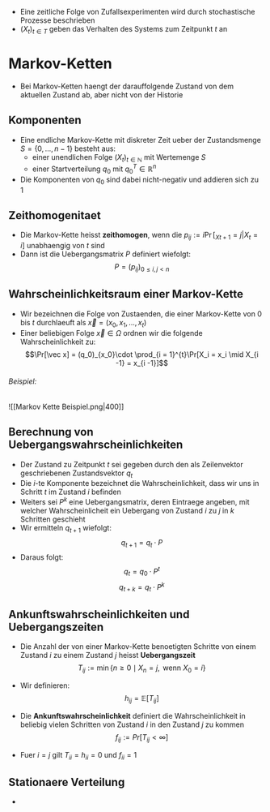 - Eine zeitliche Folge von Zufallsexperimenten wird durch stochastische Prozesse beschrieben
- $(X_t)_{t \in T}$ geben das Verhalten des Systems zum Zeitpunkt $t$ an
# Markov-Ketten
- Bei Markov-Ketten haengt der darauffolgende Zustand von dem aktuellen Zustand ab, aber nicht von der Historie
## Komponenten
- Eine endliche Markov-Kette mit diskreter Zeit ueber der Zustandsmenge $S = \{0,...,n-1\}$ besteht aus:
	- einer unendlichen Folge $(X_t)_{t \in \mathbb N}$ mit Wertemenge $S$
	- einer Startverteilung $q_0$ mit $q_0^T \in \mathbb R^n$
- Die Komponenten von $q_0$ sind dabei nicht-negativ und addieren sich zu 1
## Zeithomogenitaet
- Die Markov-Kette heisst **zeithomogen**, wenn die $p_{ij} := i\Pr[_{Xt+1} = j | X_t = i]$ unabhaengig von $t$ sind
- Dann ist die Uebergangsmatrix $P$ definiert wiefolgt: 
$$P=(p_{ij})_{0\le i, j \lt n}$$
## Wahrscheinlichkeitsraum einer Markov-Kette
- Wir bezeichnen die Folge von Zustaenden, die einer Markov-Kette von $0$ bis $t$ durchlaeuft als $\vec x = (x_0, x_1, ..., x_t)$ 
- Einer beliebigen Folge $\vec x \in \Omega$ ordnen wir die folgende Wahrscheinlichkeit zu:
$$\Pr[\vec x] = (q_0)_{x_0}\cdot \prod_{i = 1}^{t}\Pr[X_i = x_i \mid X_{i -1} = x_{i -1}]$$

###### Beispiel:
![[Markov Kette Beispiel.png|400]]
## Berechnung von Uebergangswahrscheinlichkeiten
- Der Zustand zu Zeitpunkt $t$ sei gegeben durch den als Zeilenvektor geschriebenen Zustandsvektor $q_t$ 
- Die $i$-te Komponente bezeichnet die Wahrscheinlichkeit, dass wir uns in Schritt $t$ im Zustand $i$ befinden
- Weiters sei $P^k$ eine Uebergangsmatrix, deren Eintraege angeben, mit welcher Wahrscheinlicheit ein Uebergang von Zustand $i$ zu $j$ in $k$ Schritten geschieht
- Wir ermitteln $q_{t +1}$ wiefolgt: 
$$q_{t + 1} = q_t \cdot P$$
- Daraus folgt:
$$q_t = q_0 \cdot P^t$$
$$q_{t + k} = q_t \cdot P^k$$
## Ankunftswahrscheinlichkeiten und Uebergangszeiten
- Die Anzahl der von einer Markov-Kette benoetigten Schritte von einem Zustand $i$ zu einem Zustand $j$ heisst **Uebergangszeit**
$$T_{ij}:=\min\{n \ge 0\mid X_n = j , \text{ wenn }X_0 = i\}$$

- Wir definieren: 
$$h_{ij} = \mathbb E[T_{ij}]$$
- Die **Ankunftswahrscheinlichkeit** definiert die Wahrscheinlichkeit in beliebig vielen Schritten von Zustand $i$ in den Zustand $j$ zu kommen
$$f_{ij} := Pr[T_{ij} < \infty]$$
- Fuer $i = j$ gilt $T_{ii} = h_{ii} = 0$ und $f_{ii} = 1$ 
## Stationaere Verteilung
- 